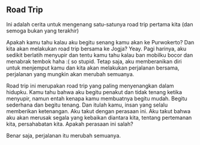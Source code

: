 ## Road Trip

Ini adalah cerita untuk mengenang satu-satunya road trip pertama kita (dan semoga bukan yang terakhir)

Apakah kamu tahu kalau aku begitu senang kamu akan ke Purwokerto? Dan kita akan melakukan road trip bersama ke Jogja? Yeay.
Pagi harinya, aku sedikit berlatih menyupir dan tentu kamu tahu kalau ban mobilku bocor dan menabrak tembok haha :( so stupid.
Tetap saja, aku memberanikan diri untuk menjemput kamu dan kita akan melakukan perjalanan bersama, perjalanan yang mungkin akan merubah semuanya.

Road trip ini merupakan road trip yang paling menyenangkan dalam hidupku. Kamu tahu bahwa aku begitu penakut dan tidak tenang ketika menyupir, namun
entah kenapa kamu membuatnya begitu mudah. Begitu sederhana dan begitu tenang. Dan itulah kamu, insan yang selalu memberikan ketenangan.
Aku takut dengan perasaan ini. Aku takut bahwa aku akan merusak segala yang kebaikan diantara kita, tentang pertemanan kita, persahabatan kita.
Apakah perasaan ini salah?

Benar saja, perjalanan itu merubah semuanya.

